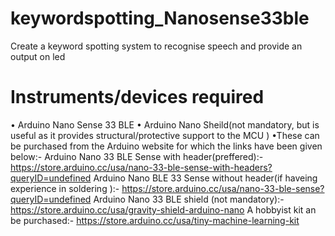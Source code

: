 # keywordspotting_Nanosense33ble
Create a keyword spotting system to recognise speech and provide an output on led
#
# Instruments/devices required
• Arduino Nano Sense 33 BLE
• Arduino Nano Sheild(not mandatory, but is useful as it provides structural/protective support to the MCU )
•These can be purchased from the Arduino website for which the links have been given below:-
  Arduino Nano 33 BLE Sense with header(preffered):-  https://store.arduino.cc/usa/nano-33-ble-sense-with-headers?queryID=undefined
  Arduino Nano BLE 33 Sense without header(if haveing experience in soldering ):- https://store.arduino.cc/usa/nano-33-ble-sense?queryID=undefined
  Arduino Nano 33 BLE shield (not mandatory):- https://store.arduino.cc/usa/gravity-shield-arduino-nano
  A hobbyist kit an be purchased:- https://store.arduino.cc/usa/tiny-machine-learning-kit
  #
  #


